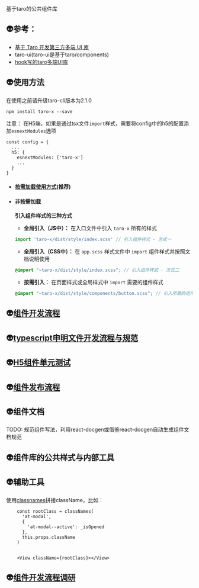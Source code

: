 <!--
 * @Descripttion: 
 * @Author: lhuanyu
 * @Date: 2019-10-26 11:22:29
 * @LastEditors: lhuanyu
 * @LastEditTime: 2020-04-07 17:16:43
 -->
基于taro的公共组件库

## 👽参考：
- [基于 Taro 开发第三方多端 UI 库](https://nervjs.github.io/taro/docs/ui-lib.html) 
- taro-ui(taro-ui是基于taro/components)
- [hook写的taro多端UI库](https://github.com/yinLiangDream/mp-colorui)

## 👽使用方法
在使用之前请升级taro-cli版本为2.1.0
```
npm install taro-x --save
```
注意： 在H5端，如果是通过tsx文件`import`样式，需要将config中的h5的配置添加`esnextModules`选项
```
const config = {
  ...
  h5: {
    esnextModules: ['taro-x']
    ...
  }
}
```
- #### [按需加载使用方式](https://github.com/BUPTlhuanyu/taro-x/blob/develop/blog/HowToImportOnDemand.md)(推荐)
- #### 非按需加载
  **引入组件样式的三种方式**

  - **全局引入（JS中）：** 在入口文件中引入 `taro-x` 所有的样式
  ```js
  import 'taro-x/dist/style/index.scss' // 引入组件样式 - 方式一
  ```

  - **全局引入（CSS中）：** 在 `app.scss` 样式文件中 `import` 组件样式并按照文档说明使用
  ```scss
  @import "~taro-x/dist/style/index.scss"; // 引入组件样式 - 方式二
  ```

  - **按需引入：** 在页面样式或全局样式中 `import` 需要的组件样式
  ```scss
  @import "~taro-x/dist/style/components/button.scss"; // 引入所需的组件样式 - 方式三
  ```


## 👽[组件开发流程](https://github.com/BUPTlhuanyu/taro-x/blob/develop/blog/HowToCreateComponent.md)

## 👽[typescript申明文件开发流程与规范](https://github.com/BUPTlhuanyu/taro-x/blob/develop/blog/HowToCreateTsForYourComponent.md)

## 👽[H5组件单元测试](https://github.com/BUPTlhuanyu/taro-x/blob/develop/blog/HowToTestWithJest.md)

## 👽[组件发布流程](https://github.com/BUPTlhuanyu/taro-x/blob/develop/blog/HowToPublish.md)


## 👽组件文档
TODO: 规范组件写法，利用react-docgen或借鉴react-docgen自动生成组件文档规范

## 👽组件库的公共样式与内部工具

## 👽辅助工具
使用[classnames](https://www.npmjs.com/package/classnames)拼接className，比如：
```
    const rootClass = classNames(
      'at-modal',
      {
        'at-modal--active': _isOpened
      },
      this.props.className
    )


    <View className={rootClass}></View>
```

## 👽[组件开发流程调研](https://github.com/BUPTlhuanyu/taro-x/blob/develop/blog/ResearchForHowToAddAComponent.md)



